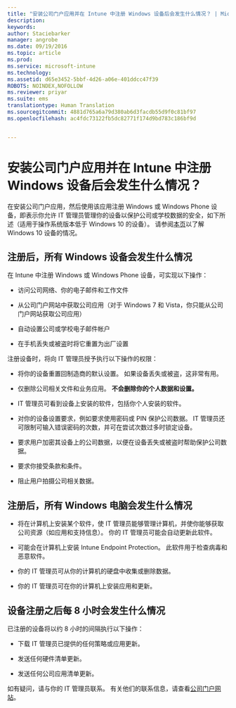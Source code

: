 ```yaml
---
title: "安装公司门户应用并在 Intune 中注册 Windows 设备后会发生什么情况？ | Microsoft Intune"
description: 
keywords: 
author: Staciebarker
manager: angrobe
ms.date: 09/19/2016
ms.topic: article
ms.prod: 
ms.service: microsoft-intune
ms.technology: 
ms.assetid: d65e3452-5bbf-4d26-a06e-401ddcc47f39
ROBOTS: NOINDEX,NOFOLLOW
ms.reviewer: priyar
ms.suite: ems
translationtype: Human Translation
ms.sourcegitcommit: 4881d765a6a79d380ab6d3facdb55d9f0c81bf97
ms.openlocfilehash: ac4fdc73122fb5dc82771f174d9bd783c186bf9d


---
```



# 安装公司门户应用并在 Intune 中注册 Windows 设备后会发生什么情况？

在安装公司门户应用，然后使用该应用注册 Windows 或 Windows Phone 设备，即表示你允许 IT 管理员管理你的设备以保护公司或学校数据的安全，如下所述（适用于操作系统版本低于 Windows 10 的设备）。 请参阅[本页](what-happens-if-you-install-the-company-portal-app-and-enroll-your-device-in-intune-windows10.md)以了解 Windows 10 设备的情况。

## 注册后，所有 Windows 设备会发生什么情况
在 Intune 中注册 Windows 或 Windows Phone 设备，可实现以下操作：

-   访问公司网络、你的电子邮件和工作文件

-   从公司门户网站中获取公司应用（对于 Windows 7 和 Vista，你只能从公司门户网站获取公司应用）

-   自动设置公司或学校电子邮件帐户

-   在手机丢失或被盗时将它重置为出厂设置

注册设备时，将向 IT 管理员授予执行以下操作的权限：

-   将你的设备重置回制造商的默认设置。 如果设备丢失或被盗，这非常有用。

-   仅删除公司相关文件和业务应用。 **不会删除你的个人数据和设置。**

-   IT 管理员可看到设备上安装的软件，包括你个人安装的软件。

-   对你的设备设置要求，例如要求使用密码或 PIN 保护公司数据。 IT 管理员还可限制可输入错误密码的次数，并可在尝试次数过多时锁定设备。

-   要求用户加密其设备上的公司数据，以便在设备丢失或被盗时帮助保护公司数据。 

-   要求你接受条款和条件。

-   阻止用户拍摄公司相关数据。

## 注册后，所有 Windows 电脑会发生什么情况

-  将在计算机上安装某个软件，使 IT 管理员能够管理计算机，并使你能够获取公司资源（如应用和支持信息）。 你的 IT 管理员可能会自动更新此软件。

-  可能会在计算机上安装 Intune Endpoint Protection。 此软件用于检查病毒和恶意软件。

-  你的 IT 管理员可从你的计算机的硬盘中收集或删除数据。

-  你的 IT 管理员可在你的计算机上安装应用和更新。

## 设备注册之后每 8 小时会发生什么情况
已注册的设备将以约 8 小时的间隔执行以下操作：

-   下载 IT 管理员已提供的任何策略或应用更新。

-   发送任何硬件清单更新。

-   发送任何公司应用清单更新。

如有疑问，请与你的 IT 管理员联系。 有关他们的联系信息，请查看[公司门户网站](http://portal.manage.microsoft.com)。




<!--HONumber=Sep16_HO4-->


